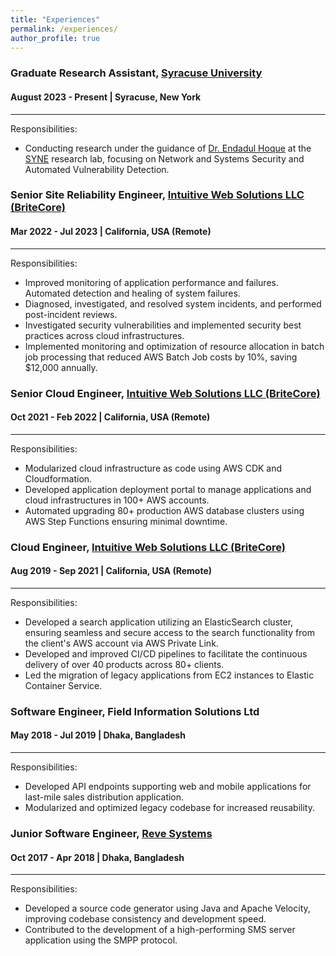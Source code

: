 ```yaml
---
title: "Experiences"
permalink: /experiences/
author_profile: true
---
```


### Graduate Research Assistant, [Syracuse University](https://www.syracuse.edu)
#### August 2023 - Present | Syracuse, New York

***
Responsibilities:
- Conducting research under the guidance of [Dr. Endadul Hoque](https://endadul.github.io/) at the [SYNE](https://syne-lab.github.io/) research lab, focusing on Network and Systems Security and Automated Vulnerability Detection.


### Senior Site Reliability Engineer, [Intuitive Web Solutions LLC (BriteCore)](https://www.britecore.com/)
#### Mar 2022 - Jul 2023 | California, USA (Remote)

***
Responsibilities:
- Improved monitoring of application performance and failures. Automated detection and healing of system failures.
- Diagnosed, investigated, and resolved system incidents, and performed post-incident reviews.
- Investigated security vulnerabilities and implemented security best practices across cloud infrastructures.
- Implemented monitoring and optimization of resource allocation in batch job processing that reduced AWS Batch Job costs by 10%, saving $12,000 annually.

### Senior Cloud Engineer, [Intuitive Web Solutions LLC (BriteCore)](https://www.britecore.com/)
#### Oct 2021 - Feb 2022 | California, USA (Remote)

***
Responsibilities:
- Modularized cloud infrastructure as code using AWS CDK and Cloudformation.
- Developed application deployment portal to manage applications and cloud infrastructures in 100+ AWS accounts.
- Automated upgrading 80+ production AWS database clusters using AWS Step Functions ensuring minimal downtime.

### Cloud Engineer, [Intuitive Web Solutions LLC (BriteCore)](https://www.britecore.com/)
#### Aug 2019 - Sep 2021 | California, USA (Remote)

***
Responsibilities:

- Developed a search application utilizing an ElasticSearch cluster, ensuring seamless and secure access to the search functionality from the client's AWS account via AWS Private Link.
- Developed and improved CI/CD pipelines to facilitate the continuous delivery of over 40 products across 80+ clients.
- Led the migration of legacy applications from EC2 instances to Elastic Container Service.

### Software Engineer, Field Information Solutions Ltd
#### May 2018 - Jul 2019 | Dhaka, Bangladesh

***
Responsibilities:
- Developed API endpoints supporting web and mobile applications for last-mile sales distribution application.
- Modularized and optimized legacy codebase for increased reusability.


### Junior Software Engineer, [Reve Systems](https://www.revesoft.com/)
#### Oct 2017 - Apr 2018 | Dhaka, Bangladesh

***
Responsibilities:
- Developed a source code generator using Java and Apache Velocity, improving codebase consistency and development speed.
- Contributed to the development of a high-performing SMS server application using the SMPP protocol.

